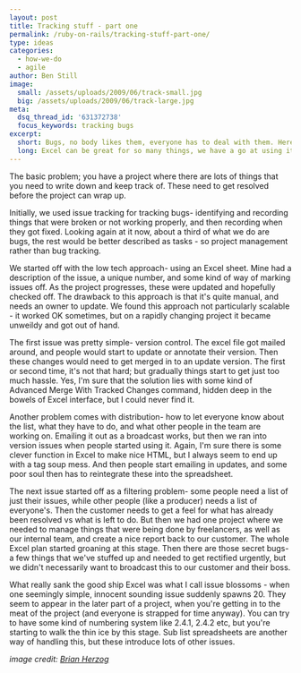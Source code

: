 ```yaml
---
layout: post
title: Tracking stuff - part one
permalink: /ruby-on-rails/tracking-stuff-part-one/
type: ideas
categories:
  - how-we-do
  - agile
author: Ben Still
image:
  small: /assets/uploads/2009/06/track-small.jpg
  big: /assets/uploads/2009/06/track-large.jpg
meta:
  dsq_thread_id: '631372738'
  focus_keywords: tracking bugs
excerpt:
  short: Bugs, no body likes them, everyone has to deal with them. Here's how we've tried tracking ours so far.
  long: Excel can be great for so many things, we have a go at using it to track bugs that come up within the development process. Read on to see an easy-to-digest review of how it went for us.
---
```


The basic problem; you have a project where there are lots of things that you need to write down and keep track of. These need to get resolved before the project can wrap up.

Initially, we used issue tracking for tracking bugs- identifying and recording things that were broken or not working properly, and then recording when they got fixed. Looking again at it now, about a third of what we do are bugs, the rest would be better described as tasks - so project management rather than bug tracking.

We started off with the low tech approach- using an Excel sheet. Mine had a description of the issue, a unique number, and some kind of way of marking issues off. As the project progresses, these were updated and hopefully checked off. The drawback to this approach is that it's quite manual, and needs an owner to update. We found this approach not particularly scalable - it worked OK sometimes, but on a rapidly changing project it became unweildy and got out of hand.

The first issue was pretty simple- version control. The excel file got mailed around, and people would start to update or annotate their version. Then these changes would need to get merged in to an update version. The first or second time, it's not that hard; but gradually things start to get just too much hassle. Yes, I'm sure that the solution lies with some kind of Advanced Merge With Tracked Changes command, hidden deep in the bowels of Excel interface, but I could never find it.

Another problem comes with distribution- how to let everyone know about the list, what they have to do, and what other people in the team are working on. Emailing it out as a broadcast works, but then we ran into version issues when people started using it. Again, I'm sure there is some clever function in Excel to make nice HTML, but I always seem to end up with a tag soup mess. And then people start emailing in updates, and some poor soul then has to reintegrate these into the spreadsheet.

The next issue started off as a filtering problem- some people need a list of just their issues, while other people (like a producer) needs a list of everyone's. Then the customer needs to get a feel for what has already been resolved vs what is left to do. But then we had one project where we needed to manage things that were being done by freelancers, as well as our internal team, and create a nice report back to our customer. The whole Excel plan started groaning at this stage. Then there are those secret bugs- a few things that we've stuffed up and needed to get rectified urgently, but we didn't necessarily want to broadcast this to our customer and their boss.

What really sank the good ship Excel was what I call issue blossoms - when one seemingly simple, innocent sounding issue suddenly spawns 20. They seem to appear in the later part of a project, when you're getting in to the meat of the project (and everyone is strapped for time anyway). You can try to have some kind of numbering system like 2.4.1, 2.4.2 etc, but you're starting to walk the thin ice by this stage. Sub list spreadsheets are another way of handling this, but these introduce lots of other issues.

*image credit: [Brian Herzog](https://www.flickr.com/photos/herzogbr/)*
